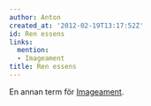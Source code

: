 ```yaml
---
author: Anton
created_at: '2012-02-19T13:17:52Z'
id: Ren essens
links:
  mention:
  - Imageament
title: Ren essens
---
```


En annan term för [Imageament].

  [Imageament]: Imageament
